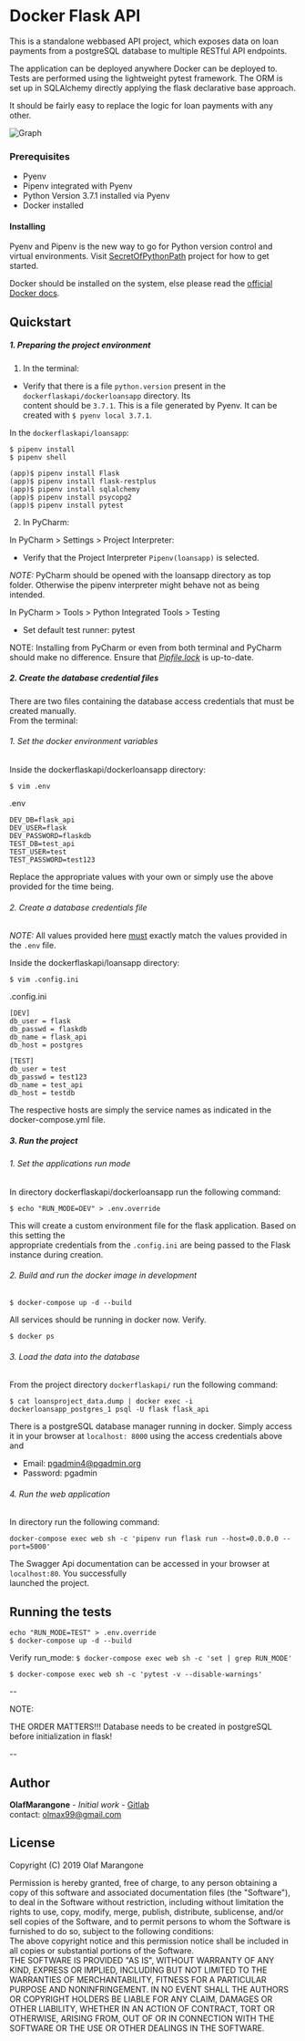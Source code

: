 # Docker Flask API

This is a standalone webbased API project, which exposes data on loan payments from
a postgreSQL database to multiple RESTful API endpoints.

The application can be deployed anywhere Docker can be deployed to. Tests are performed
using the lightweight pytest framework. The ORM is set up in SQLAlchemy directly applying
the flask declarative base approach.

It should be fairly easy to replace the logic for loan payments with any other.

![Graph](images/dockerflaskapi.png)

### Prerequisites
 
+ Pyenv
+ Pipenv integrated with Pyenv
+ Python Version 3.7.1 installed via Pyenv
+ Docker installed 

#### Installing  

Pyenv and Pipenv is the new way to go for Python version control and virtual environments. Visit
[SecretOfPythonPath](https://github.com/olmax99/secretofpythonpath) 
project for how to get started.

Docker should be installed on the system, else please read the [official Docker docs](https://docs.docker.com/).


## Quickstart

##### 1. Preparing the project environment

1. In the terminal:
+  Verify that there is a file `python.version` present in the `dockerflaskapi/dockerloansapp` directory. Its  
content should be `3.7.1`. This is a file generated by Pyenv. It can be created with `$ pyenv local 3.7.1`. 

In the `dockerflaskapi/loansapp`:

```
$ pipenv install
$ pipenv shell

(app)$ pipenv install Flask
(app)$ pipenv install flask-restplus
(app)$ pipenv install sqlalchemy
(app)$ pipenv install psycopg2
(app)$ pipenv install pytest 

```

2. In PyCharm:

In PyCharm > Settings > Project Interpreter:
+ Verify that the Project Interpreter `Pipenv(loansapp)` is selected.

*NOTE:*   PyCharm should be opened with the loansapp directory as top folder. Otherwise the pipenv interpreter
  might behave not as being intended.

In PyCharm > Tools > Python Integrated Tools > Testing

+ Set default test runner: pytest

NOTE:   Installing from PyCharm or even from both terminal and PyCharm should make no difference. 
  Ensure that <u>*Pipfile.lock*</u> is up-to-date.


##### 2. Create the database credential files

There are two files containing the database access credentials that must be created manually.  
From the terminal:

###### 1. Set the docker environment variables 

Inside the dockerflaskapi/dockerloansapp directory:

`$ vim .env`

.env
```
DEV_DB=flask_api
DEV_USER=flask
DEV_PASSWORD=flaskdb
TEST_DB=test_api
TEST_USER=test
TEST_PASSWORD=test123

```
Replace the appropriate values with your own or simply use the above provided for the time being.

###### 2. Create a database credentials file

*NOTE:* All values provided here <u>must</u> exactly match the values provided in the `.env` file.

Inside the dockerflaskapi/loansapp directory:

`$ vim .config.ini`

.config.ini
```
[DEV]
db_user = flask
db_passwd = flaskdb
db_name = flask_api
db_host = postgres

[TEST]
db_user = test
db_passwd = test123
db_name = test_api
db_host = testdb

```

The respective hosts are simply the service names as indicated in the docker-compose.yml file.  


##### 3. Run the project

###### 1. Set the applications run mode

In directory dockerflaskapi/dockerloansapp run the following command:  

`$ echo "RUN_MODE=DEV" > .env.override`

This will create a custom environment file for the flask application. Based on this setting the  
appropriate credentials from the `.config.ini` are being passed to the Flask instance during creation.  

###### 2. Build and run the docker image in development

`$ docker-compose up -d --build`

All services should be running in docker now. Verify.

`$ docker ps`

###### 3. Load the data into the database

From the project directory `dockerflaskapi/` run the following command:  

`$ cat loansproject_data.dump | docker exec -i dockerloansapp_postgres_1 psql -U flask flask_api`

There is a postgreSQL database manager running in docker. Simply access it in your browser at 
`localhost: 8000` using the access credentials above and

- Email: pgadmin4@pgadmin.org
- Password: pgadmin

###### 4. Run the web application

In directory run the following command:  

`docker-compose exec web sh -c 'pipenv run flask run --host=0.0.0.0 --port=5000'`

The Swagger Api documentation can be accessed in your browser at `localhost:80`. You successfully  
launched the project.


## Running the tests

```
echo "RUN_MODE=TEST" > .env.override
$ docker-compose up -d --build
```

Verify run_mode:
    `$ docker-compose exec web sh -c 'set | grep RUN_MODE'`

```
$ docker-compose exec web sh -c 'pytest -v --disable-warnings'  

```

--  


NOTE: 

THE ORDER MATTERS!!! Database needs to be created in postgreSQL before initialization in flask!

--  



## Author

**OlafMarangone** - *Initial work* - [Gitlab](https://github.com/olmax99/dockerflaskapi.git)  
contact: olmax99@gmail.com

## License
 
Copyright (C) 2019 Olaf Marangone  

Permission is hereby granted, free of charge, to any person obtaining a copy of this software and associated 
documentation files (the "Software"), to deal in the Software without restriction, including without limitation
the rights to use, copy, modify, merge, publish, distribute, sublicense, and/or sell copies of the Software, and to
permit persons to whom the Software is furnished to do so, subject to the following conditions:  
The above copyright notice and this permission notice shall be included in all copies or substantial portions of the
Software.  
THE SOFTWARE IS PROVIDED "AS IS", WITHOUT WARRANTY OF ANY KIND, EXPRESS OR IMPLIED, INCLUDING BUT NOT LIMITED TO THE 
WARRANTIES OF MERCHANTABILITY, FITNESS FOR A PARTICULAR PURPOSE AND NONINFRINGEMENT. IN NO EVENT SHALL THE AUTHORS 
OR COPYRIGHT HOLDERS BE LIABLE FOR ANY CLAIM, DAMAGES OR OTHER LIABILITY, WHETHER IN AN ACTION OF CONTRACT, TORT OR 
OTHERWISE, ARISING FROM, OUT OF OR IN CONNECTION WITH THE SOFTWARE OR THE USE OR OTHER DEALINGS IN THE SOFTWARE.
